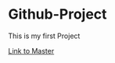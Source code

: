 # Github-Project
This is my first Project

[Link to Master](https://github.com/emajinbrown1/Github-Project/new/master)
